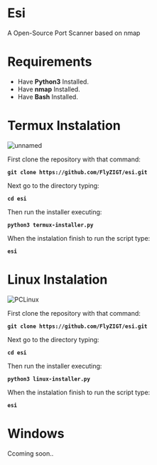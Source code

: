 # Esi
A Open-Source Port Scanner based on nmap

# Requirements
* Have **Python3** Installed.
* Have **nmap** Installed.
* Have **Bash** Installed.


# Termux Instalation
![unnamed](https://user-images.githubusercontent.com/87572313/128748552-c29eec03-1f68-45f6-aaf5-937fb666db73.png)

 First clone the repository with that command: 
 
**` git clone https://github.com/FlyZIGT/esi.git `**

Next go to the directory typing: 

**` cd esi `**

Then run the installer executing:

**` python3 termux-installer.py `**

When the instalation finish to run the script type:

**` esi `**

# Linux Instalation

![PCLinux](https://user-images.githubusercontent.com/87572313/128749045-59b38cec-55e3-4b3f-ae0e-27ff7d039eb5.jpg)

First clone the repository with that command: 
 
**` git clone https://github.com/FlyZIGT/esi.git `**

Next go to the directory typing: 

**` cd esi `**

Then run the installer executing:

**` python3 linux-installer.py `**

When the instalation finish to run the script type:

**` esi `**

# Windows 
Ccoming soon..



